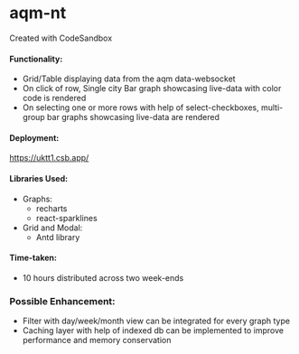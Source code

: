 # aqm-nt
Created with CodeSandbox


#### Functionality:
*   Grid/Table displaying data from the aqm data-websocket
*   On click of row, Single city Bar graph showcasing live-data with color code is rendered
*   On selecting one or more rows with help of select-checkboxes, multi-group bar graphs showcasing live-data are rendered

#### Deployment:
https://uktt1.csb.app/


#### Libraries Used:
*   Graphs:
    *   recharts
    *   react-sparklines
*   Grid and Modal:
    *   Antd library

####    Time-taken:
*   10 hours distributed across two week-ends

### Possible Enhancement:
*   Filter with day/week/month view can be integrated for every graph type
*   Caching layer with help of indexed db can be implemented to improve performance and memory conservation